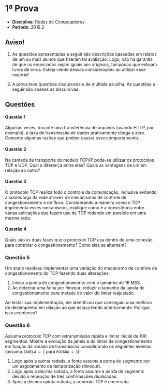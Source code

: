 # 1ª Prova

- **Disciplina:** Redes de Computadores
- **Período:** 2019.2

## Aviso!

1. As questões apresentadas a seguir são descrições baseadas em relatos de um ou mais alunos que fizeram tal avaliação. Logo, não há garantia de que os enunciados sejam iguais aos originais, tampouco que estejam livres de erros. Esteja ciente dessas considerações ao utilizar esse material!

2. A prova teve questões discursivas e de múltipla escolha. As questões a seguir são apenas as discursivas.

## Questões

#### Questão 1 

Algumas vezes, durante uma transferência de arquivos (usando HTTP, por exemplo), a taxa de transmissão de dados praticamente chega a zero. Comente algumas razões que podem causar esse comportamento.

#### Questão 2 

Na camada de transporte do modelo TCP/IP pode-se utilizar os protocolos TCP e UDP. Qual a diferença entre eles? Quais as vantagens de um em relação ao outro?

#### Questão 3

O protocolo TCP realiza todo o controle da comunicação, inclusive evitando a sobrecarga da rede através de mecanismos de controle de congestionamento e de fluxo. Considerando a maneira como o TCP implementa esses mecanismos, explique como é a coexistência entre várias aplicações que fazem uso de TCP rodando em paralelo em uma mesma rede.

#### Questão 4

Quais são as duas fases que o protocolo TCP usa dentro de uma conexão para controlar o congestionamento? Como elas se alternam?

### Questão 5

Um aluno resolveu implementar uma variação do mecanismo de controle de congestionamento do TCP fazendo duas alterações:

1. Iniciar a janela de congestionamento com o tamanho de 16 MSS.
2. Ao detectar uma falha por *timeout*, reduzir o tamanho da janela de congestionamento para metade do valor do limiar reajustado.

Ao testar sua implementação, ele identificou que conseguiu uma melhora de desempenho em relação ao que estava tendo anteriormente. Por que isso aconteceu?

### Questão 6

Assuma protocolo TCP com retransmissão rápida e limiar inicial de 100 segmentos. Mostre a evolução da janela e do limiar de congestionamento em função da rodada de transmissão considerando os seguintes eventos (assuma `JANELA = 1` para `RODADA = 1`):

1. Logo após a quinta rodada, a fonte assume a perda de segmento por um esgotamento de temporização (*timeout*).
2. Logo após a décima rodada, a fonte assume a perda de segmento devido a recepção de três confirmações duplicadas.
3. Após a décima quinta rodada, a conexão TCP é encerrada.
